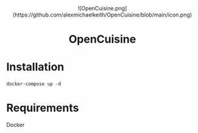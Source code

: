 <div align="center">
![OpenCuisine.png](https://github.com/alexmichaelkeith/OpenCuisine/blob/main/icon.png)
</div>
<h1 align="center">
OpenCuisine


# Installation


```shell
docker-compose up -d
```
# Requirements
Docker
